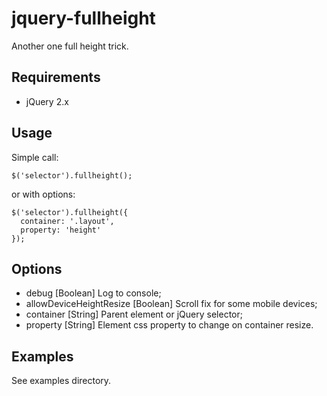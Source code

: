 # jquery-fullheight
Another one full height trick.

## Requirements
* jQuery 2.x

## Usage
Simple call:
```
$('selector').fullheight();
```
or with options:
```
$('selector').fullheight({
  container: '.layout',
  property: 'height'
});
```

## Options
* debug [Boolean] Log to console;
* allowDeviceHeightResize [Boolean] Scroll fix for some mobile devices;
* container [String] Parent element or jQuery selector;
* property [String] Element css property to change on container resize.

## Examples
See examples directory.
